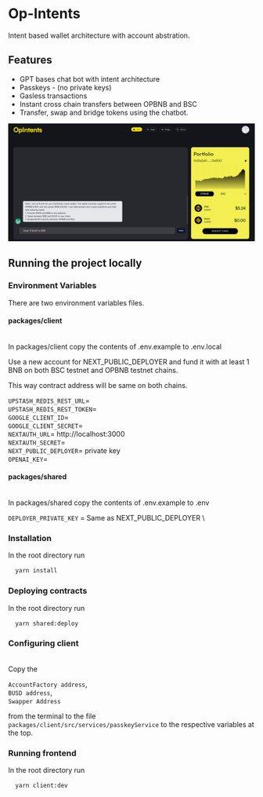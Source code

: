 # Op-Intents

Intent based wallet architecture with account abstration.

## Features

- GPT bases chat bot with intent architecture
- Passkeys - (no private keys)
- Gasless transactions
- Instant cross chain transfers between OPBNB and BSC
- Transfer, swap and bridge tokens using the chatbot.

![ss](/opintents.png)

## Running the project locally

### Environment Variables

There are two environment variables files.

#### packages/client

\
In packages/client copy the contents of .env.example to .env.local

Use a new account for NEXT_PUBLIC_DEPLOYER and fund it with at least 1 BNB on
both BSC testnet and OPBNB testnet chains.

This way contract address will be same on both chains.

`UPSTASH_REDIS_REST_URL`= \
`UPSTASH_REDIS_REST_TOKEN`= \
`GOOGLE_CLIENT_ID`= \
`GOOGLE_CLIENT_SECRET`= \
`NEXTAUTH_URL`= http://localhost:3000 \
`NEXTAUTH_SECRET`= \
`NEXT_PUBLIC_DEPLOYER`= private key \
`OPENAI_KEY`=

#### packages/shared

\
In packages/shared copy the contents of .env.example to .env

`DEPLOYER_PRIVATE_KEY` = Same as NEXT_PUBLIC_DEPLOYER \

### Installation

In the root directory run

```bash
  yarn install
```

### Deploying contracts

In the root directory run

```bash
  yarn shared:deploy
```

### Configuring client

\
Copy the

`AccountFactory address`, \
`BUSD address`, \
 `Swapper Address`

from the terminal to the file \
 `packages/client/src/services/passkeyService` to the respective variables at
the top.

### Running frontend

In the root directory run

```bash
  yarn client:dev
```
